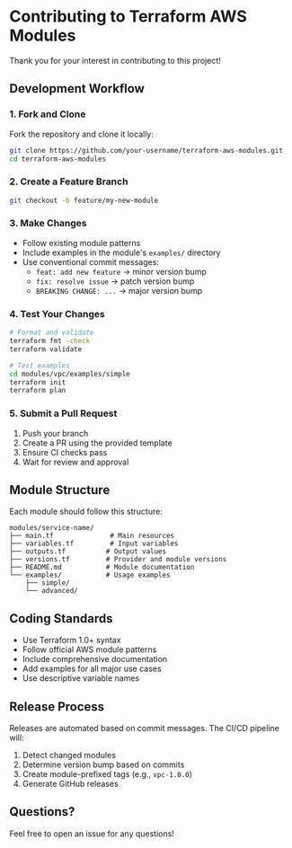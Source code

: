 # Contributing to Terraform AWS Modules

Thank you for your interest in contributing to this project!

## Development Workflow

### 1. Fork and Clone

Fork the repository and clone it locally:

```bash
git clone https://github.com/your-username/terraform-aws-modules.git
cd terraform-aws-modules
```

### 2. Create a Feature Branch

```bash
git checkout -b feature/my-new-module
```

### 3. Make Changes

- Follow existing module patterns
- Include examples in the module's `examples/` directory
- Use conventional commit messages:
  - `feat: add new feature` → minor version bump
  - `fix: resolve issue` → patch version bump
  - `BREAKING CHANGE: ...` → major version bump

### 4. Test Your Changes

```bash
# Format and validate
terraform fmt -check
terraform validate

# Test examples
cd modules/vpc/examples/simple
terraform init
terraform plan
```

### 5. Submit a Pull Request

1. Push your branch
2. Create a PR using the provided template
3. Ensure CI checks pass
4. Wait for review and approval

## Module Structure

Each module should follow this structure:

```
modules/service-name/
├── main.tf              # Main resources
├── variables.tf         # Input variables
├── outputs.tf          # Output values
├── versions.tf         # Provider and module versions
├── README.md           # Module documentation
└── examples/           # Usage examples
    ├── simple/
    └── advanced/
```

## Coding Standards

- Use Terraform 1.0+ syntax
- Follow official AWS module patterns
- Include comprehensive documentation
- Add examples for all major use cases
- Use descriptive variable names

## Release Process

Releases are automated based on commit messages. The CI/CD pipeline will:

1. Detect changed modules
2. Determine version bump based on commits
3. Create module-prefixed tags (e.g., `vpc-1.0.0`)
4. Generate GitHub releases

## Questions?

Feel free to open an issue for any questions!